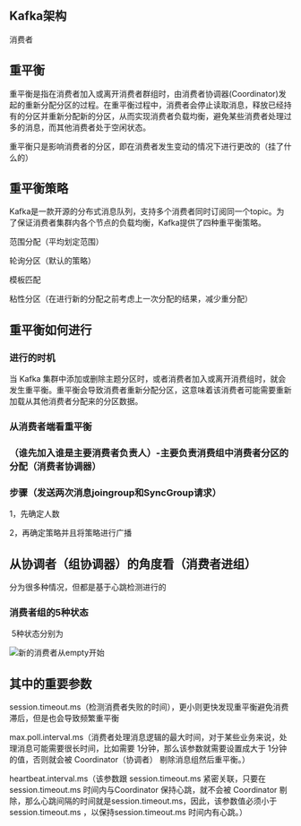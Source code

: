 ## Kafka架构

消费者

## 重平衡

重平衡是指在消费者加入或离开消费者群组时，由消费者协调器(Coordinator)发起的重新分配分区的过程。在重平衡过程中，消费者会停止读取消息，释放已经持有的分区并重新分配新的分区，从而实现消费者负载均衡，避免某些消费者处理过多的消息，而其他消费者处于空闲状态。

重平衡只是影响消费者的分区，即在消费者发生变动的情况下进行更改的（挂了什么的）

## 重平衡策略

Kafka是一款开源的分布式消息队列，支持多个消费者同时订阅同一个topic。为了保证消费者集群内各个节点的负载均衡，Kafka提供了四种重平衡策略。

范围分配（平均划定范围）

轮询分区（默认的策略）

模板匹配

粘性分区（在进行新的分配之前考虑上一次分配的结果，减少重分配）





## 重平衡如何进行

### 进行的时机

当 Kafka 集群中添加或删除主题分区时，或者消费者加入或离开消费组时，就会发生重平衡。重平衡会导致消费者重新分配分区，这意味着该消费者可能需要重新加载从其他消费者分配来的分区数据。

### 从消费者端看重平衡

### （谁先加入谁是主要消费者负责人）-主要负责消费组中消费者分区的分配（消费者协调器）

### 步骤（发送两次消息joingroup和SyncGroup请求）

1，先确定人数

2，再确定策略并且将策略进行广播





## 从协调者（组协调器）的角度看（消费者进组）

分为很多种情况，但都是基于心跳检测进行的



### 消费者组的5种状态

​	5种状态分别为



![新的消费者从empty开始](https://i-blog.csdnimg.cn/blog_migrate/efccf6680f2aa4736f677248da9e3e48.png)

## 其中的重要参数

session.timeout.ms（检测消费者失败的时间），更小则更快发现重平衡避免消费滞后，但是也会导致频繁重平衡

max.poll.interval.ms（消费者处理消息逻辑的最大时间，对于某些业务来说，处理消息可能需要很长时间，比如需要 1分钟，那么该参数就需要设置成大于 1分钟的值，否则就会被 Coordinator（协调者） 剔除消息组然后重平衡。）

heartbeat.interval.ms（该参数跟 session.timeout.ms 紧密关联，只要在 session.timeout.ms 时间内与Coordinator 保持心跳，就不会被 Coordinator 剔除，那么心跳间隔的时间就是session.timeout.ms，因此，该参数值必须小于 session.timeout.ms ，以保持session.timeout.ms 时间内有心跳。）



